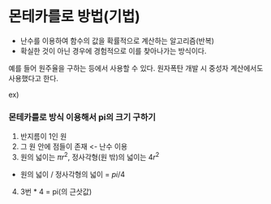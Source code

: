 # 몬테카를로 방법(기법)
- 난수를 이용하여 함수의 값을 확률적으로 계산하는 알고리즘(반복)
- 확실한 것이 아닌 경우에 경험적으로 이를 찾아나가는 방식이다.

예를 들어 원주율을 구하는 등에서 사용할 수 있다. 원자폭탄 개발 시 중성자 계산에서도 사용했다고 한다.

ex)
### 몬테카를로 방식 이용해서 pi의 크기 구하기
1. 반지름이 1인 원
2. 그 원 안에 점들이 존재 <- 난수 이용
3. 원의 넓이는 $\pi$$r^2$, 정사각형(원 밖)의 넓이는 4$r^2$
- 원의 넓이 / 정사각형의 넓이 = $pi/4$
4. 3번 $*$ 4 = pi(의 근삿값)
